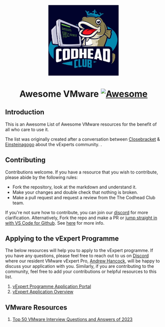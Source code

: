 <div align="center">
<img style="width:45%" src="imgs/tcclogo.jpg" />

# Awesome VMware [![Awesome](https://awesome.re/badge.svg)](https://awesome.re) 
</div>

## Introduction <a name="introduction"></a>

This is an Awesome List of Awesome VMware resources for the benefit of all who care to use it.

The list was originally created after a conversation between [Closebracket](https://github.com/closebracket) & [Einsteinagogo](https://github.com/einsteinagogo) about the vExperts community.
.
## Contributing <a name="contributing"></a>

Contributions welcome. If you have a resource that you wish to contribute, please abide by the following rules:

- Fork the repository, look at the markdown and understand it.
- Make your changes and double check that nothing is broken.
- Make a pull request and request a review from the The Codhead Club team.

If you're not sure how to contribute, you can join our [discord](https://discord.codhead.club) for more clarification. Alternatively, Fork the repo and make a PR or [jump straight in with VS Code for Github](https://github.dev/CodheadClub/AwesomeVMware). See [here](https://docs.github.com/en/codespaces/developing-in-codespaces/web-based-editor) for more info.

## Applying to the vExpert Programme

The below resources will help you to apply to the vExpert programme. If you have any questions, please feel free to reach out to us on [Discord](https://discord.codhead.club) where our resident VMware vExpert Pro, [Andrew Hancock](https://github.com/CodheadClub/AwesomeResources/blob/master/Virtualisation.md), will be happy to discuss your application with you. Similarly, if you are contributing to the community, feel free to add your contributions or helpful resources to this list.

1. [vExpert Programme Application Portal](https://vexpert.vmware.com/)
2. [vExpert Application Overview](https://blogs.vmware.com/vexpert/2023/01/01/apply-2023/)

## VMware Resources
1. [Top 50 VMware Interview Questions and Answers of 2023](https://www.techwrix.com/top-50-vmware-interview-questions-and-answers-of-2023/)